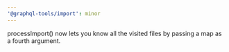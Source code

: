```yaml
---
'@graphql-tools/import': minor
---
```


processImport() now lets you know all the visited files by passing a map as a fourth argument.

